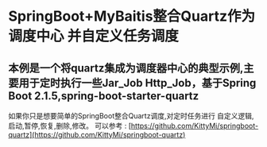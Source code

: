 # SpringBoot+MyBaitis整合Quartz作为调度中心 并自定义任务调度
## 本例是一个将quartz集成为调度器中心的典型示例,主要用于定时执行一些Jar_Job Http_Job，基于Spring Boot 2.1.5,spring-boot-starter-quartz

如果你只是想要简单的SpringBoot整合Quartz调度,对定时任务进行 自定义逻辑,启动,暂停,恢复,删除,修改。 可以参考 :
[https://github.com/KittyMi/springboot-quartz](https://github.com/KittyMi/springboot-quartz)
